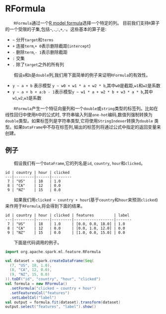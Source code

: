 # RFormula

&emsp;&emsp;`RFormula`通过一个[R model formula](https://stat.ethz.ch/R-manual/R-devel/library/stats/html/formula.html)选择一个特定的列。
目前我们支持`R`算子的一个受限的子集,包括`~`,`.`,`:`,`+`,`-`。这些基本的算子是:

- `~` 分开`target`和`terms`
- `+` 连接`term`,`+ 0`表示删除截距(`intercept`)
- `-` 删除`term`,`- 1`表示删除截距
- `:` 交集
- `.` 除了`target`之外的所有列

&emsp;&emsp;假设`a`和`b`是`double`列,我们用下面简单的例子来证明`RFormula`的有效性。

- `y ~ a + b` 表示模型 `y ~ w0 + w1 * a + w2 * b`,其中`w0`是截距,`w1`和`w2`是系数
- `y ~ a + b + a:b - 1`表示模型`y ~ w1 * a + w2 * b + w3 * a * b`,其中`w1`,`w2`,`w3`是系数

&emsp;&emsp;`RFormula`产生一个特征向量列和一个`double`或`string`类型的标签列。比如在线性回归中使用`R`中的公式时,
字符串输入列是`one-hot`编码,数值列强制转换为`double`类型。如果标签列是字符串类型,它将使用`StringIndexer`转换为`double`
类型。如果`DataFrame`中不存在标签列,输出的标签列将通过公式中指定的返回变量来创建。

## 例子

&emsp;&emsp;假设我们有一个`DataFrame`,它的列名是`id`, `country`, `hour`和`clicked`。

```
id | country | hour | clicked
---|---------|------|---------
 7 | "US"    | 18   | 1.0
 8 | "CA"    | 12   | 0.0
 9 | "NZ"    | 15   | 0.0
```
&emsp;&emsp;如果我们用`clicked ~ country + hour`(基于`country`和`hour`来预测`clicked`)来作用于`RFormula`,将会得到下面的结果。

```
id | country | hour | clicked | features         | label
---|---------|------|---------|------------------|-------
 7 | "US"    | 18   | 1.0     | [0.0, 0.0, 18.0] | 1.0
 8 | "CA"    | 12   | 0.0     | [0.0, 1.0, 12.0] | 0.0
 9 | "NZ"    | 15   | 0.0     | [1.0, 0.0, 15.0] | 0.0
```
&emsp;&emsp;下面是代码调用的例子。

```scala
import org.apache.spark.ml.feature.RFormula

val dataset = spark.createDataFrame(Seq(
  (7, "US", 18, 1.0),
  (8, "CA", 12, 0.0),
  (9, "NZ", 15, 0.0)
)).toDF("id", "country", "hour", "clicked")
val formula = new RFormula()
  .setFormula("clicked ~ country + hour")
  .setFeaturesCol("features")
  .setLabelCol("label")
val output = formula.fit(dataset).transform(dataset)
output.select("features", "label").show()
```